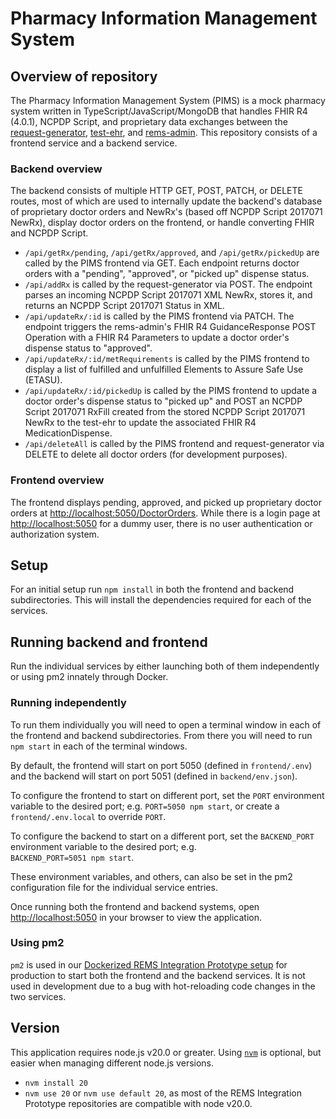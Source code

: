 # Pharmacy Information Management System

## Overview of repository

The Pharmacy Information Management System (PIMS) is a mock pharmacy system written in TypeScript/JavaScript/MongoDB that handles FHIR R4 (4.0.1), NCPDP Script, and proprietary data exchanges between the [request-generator](https://github.com/mcode/request-generator/), [test-ehr](https://github.com/mcode/test-ehr/), and [rems-admin](https://github.com/mcode/rems-admin/). This repository consists of a frontend service and a backend service.

### Backend overview

The backend consists of multiple HTTP GET, POST, PATCH, or DELETE routes, most of which are used to internally update the backend's database of proprietary doctor orders and NewRx's (based off NCPDP Script 2017071 NewRx), display doctor orders on the frontend, or handle converting FHIR and NCPDP Script.

- `/api/getRx/pending`, `/api/getRx/approved`, and `/api/getRx/pickedUp` are called by the PIMS frontend via GET. Each endpoint returns doctor orders with a "pending", "approved", or "picked up" dispense status.
- `/api/addRx` is called by the request-generator via POST. The endpoint parses an incoming NCPDP Script 2017071 XML NewRx, stores it, and returns an NCPDP Script 2017071 Status in XML.
- `/api/updateRx/:id` is called by the PIMS frontend via PATCH. The endpoint triggers the rems-admin's FHIR R4 GuidanceResponse POST Operation with a FHIR R4 Parameters to update a doctor order's dispense status to "approved".
- `/api/updateRx/:id/metRequirements` is called by the PIMS frontend to display a list of fulfilled and unfulfilled Elements to Assure Safe Use (ETASU).
- `/api/updateRx/:id/pickedUp` is called by the PIMS frontend to update a doctor order's dispense status to "picked up" and POST an NCPDP Script 2017071 RxFill created from the stored NCPDP Script 2017071 NewRx to the test-ehr to update the associated FHIR R4 MedicationDispense.
- `/api/deleteAll` is called by the PIMS frontend and request-generator via DELETE to delete all doctor orders (for development purposes).

### Frontend overview

The frontend displays pending, approved, and picked up proprietary doctor orders at [http://localhost:5050/DoctorOrders](http://localhost:5050/DoctorOrders). While there is a login page at [http://localhost:5050](http://localhost:5050) for a dummy user, there is no user authentication or authorization system.

## Setup

For an initial setup run `npm install` in both the frontend and backend subdirectories. This will install the dependencies required for each of the services.

## Running backend and frontend

Run the individual services by either launching both of them independently or using pm2 innately through Docker.

### Running independently

To run them individually you will need to open a terminal window in each of the frontend and backend subdirectories. From there you will need to run `npm start` in each of the terminal windows.

By default, the frontend will start on port 5050 (defined in `frontend/.env`) and the backend will start on port 5051 (defined in `backend/env.json`).

To configure the frontend to start on different port, set the `PORT` environment variable to the desired port; e.g. `PORT=5050 npm start`, or create a `frontend/.env.local` to override `PORT`.

To configure the backend to start on a different port, set the `BACKEND_PORT` environment variable to the desired port; e.g.  
`BACKEND_PORT=5051 npm start`.

These environment variables, and others, can also be set in the pm2 configuration file for the individual service entries.

Once running both the frontend and backend systems, open [http://localhost:5050](http://localhost:5050) in your browser to view the application.

### Using pm2

`pm2` is used in our [Dockerized REMS Integration Prototype setup](https://github.com/mcode/rems-setup/blob/main/DeveloperSetupGuide.md) for production to start both the frontend and the backend services. It is not used in development due to a bug with hot-reloading code changes in the two services.

## Version

This application requires node.js v20.0 or greater. Using [`nvm`](https://github.com/nvm-sh/nvm) is optional, but easier when managing different node.js versions.

- `nvm install 20`
- `nvm use 20` or `nvm use default 20`, as most of the REMS Integration Prototype repositories are compatible with node v20.0.
